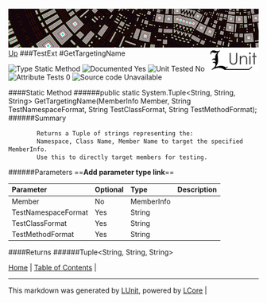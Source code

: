 ![](../Content/LUnit-banner-small.png "")
[<img align="right" src="../Content/LUnit-logo-small.png">](../../README.md)
[Up](TestExt.md)
###TestExt
#GetTargetingName

![Type Static Method](http://b.repl.ca/v1/Type-Static%20Method-lightgrey.png "") ![Documented Yes](http://b.repl.ca/v1/Documented-Yes-brightgreen.png "") ![Unit Tested No](http://b.repl.ca/v1/Unit%20Tested-No-lightgrey.png "") ![Attribute Tests 0](http://b.repl.ca/v1/Attribute%20Tests-0-lightgrey.png "") ![Source code Unavailable](http://b.repl.ca/v1/Source%20code-Unavailable-red.png "")

####Static Method
######public static System.Tuple<String, String, String> GetTargetingName(MemberInfo Member, String TestNamespaceFormat, String TestClassFormat, String TestMethodFormat);
######Summary

            Returns a Tuple of strings representing the:
            Namespace, Class Name, Member Name to target the specified MemberInfo.
            Use this to directly target members for testing.
            
######Parameters
==__Add parameter type link__==

Parameter | Optional | Type | Description
:---  | :---  | :---  | :--- 
Member | No | MemberInfo | 
TestNamespaceFormat | Yes | String | 
TestClassFormat | Yes | String | 
TestMethodFormat | Yes | String | 

####Returns
######Tuple<String, String, String>


[Home](../../README.md) | [Table of Contents](../../TableOfContents.md) | 

---

This markdown was generated by [LUnit](https://github.com/CodeSingularity/LUnit), powered by [LCore](https://github.com/CodeSingularity/LCore) | 

